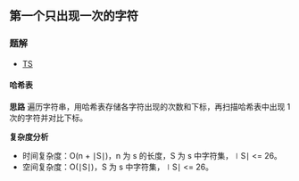## 第一个只出现一次的字符
### 题解
+ [TS](../../ts/lcof/50.ts)

#### 哈希表
**思路**
遍历字符串，用哈希表存储各字符出现的次数和下标，再扫描哈希表中出现 1 次的字符并对比下标。

**复杂度分析**
+ 时间复杂度：O(n + ∣S∣)，n 为 s 的长度，S 为 s 中字符集，∣S∣ <= 26。
+ 空间复杂度：O(∣S∣)，S 为 s 中字符集，∣S∣ <= 26。